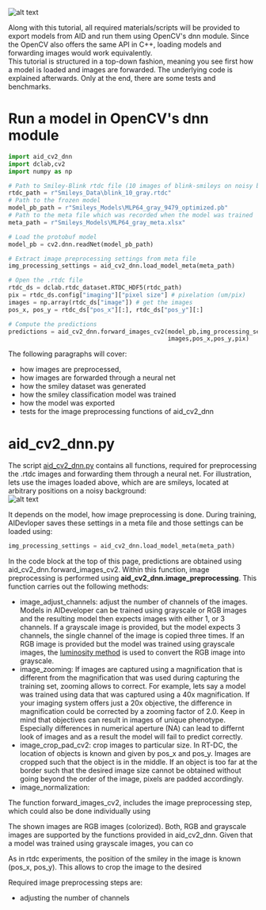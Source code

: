 
![alt text](https://github.com/maikherbig/AIDeveloper/blob/master/art/Logo_AID_2_OpenCV.png "AID to OpenCV Logo")  

Along with this tutorial, all required materials/scripts will be provided to export models from AID and run them using OpenCV's dnn module. Since the OpenCV also offers the same API in C++, loading models and forwarding images would work equivalently.  
This tutorial is structured in a top-down fashion, meaning you see first how a model is loaded and images are forwarded. The underlying code is explained afterwards. Only at the end, there are some tests and benchmarks.

# Run a model in OpenCV's dnn module   
```Python
import aid_cv2_dnn
import dclab,cv2
import numpy as np

# Path to Smiley-Blink rtdc file (10 images of blink-smileys on noisy background)
rtdc_path = r"Smileys_Data\blink_10_gray.rtdc"
# Path to the frozen model
model_pb_path = r"Smileys_Models\MLP64_gray_9479_optimized.pb"
# Path to the meta file which was recorded when the model was trained
meta_path = r"Smileys_Models\MLP64_gray_meta.xlsx"

# Load the protobuf model
model_pb = cv2.dnn.readNet(model_pb_path)

# Extract image preprocessing settings from meta file
img_processing_settings = aid_cv2_dnn.load_model_meta(meta_path)

# Open the .rtdc file
rtdc_ds = dclab.rtdc_dataset.RTDC_HDF5(rtdc_path)
pix = rtdc_ds.config["imaging"]["pixel size"] # pixelation (um/pix)
images = np.array(rtdc_ds["image"]) # get the images
pos_x, pos_y = rtdc_ds["pos_x"][:], rtdc_ds["pos_y"][:] 

# Compute the predictions
predictions = aid_cv2_dnn.forward_images_cv2(model_pb,img_processing_settings,
                                             images,pos_x,pos_y,pix)
```

The following paragraphs will cover:
- how images are preprocessed,
- how images are forwarded through a neural net
- how the smiley dataset was generated
- how the smiley classification model was trained
- how the model was exported
- tests for the image preprocessing functions of aid_cv2_dnn
  
# aid_cv2_dnn.py  
The script [aid_cv2_dnn.py](https://github.com/maikherbig/AIDeveloper/blob/master/Tutorial%20Deploy%20to%20OpenCV%20dnn/aid_cv2_dnn.py) 
contains all functions, required for preprocessing the .rtdc images 
and forwarding them through a neural net. For illustration, lets use the images
loaded above, which are are smileys, located at arbitrary positions on a noisy background:  
![alt text](https://github.com/maikherbig/AIDeveloper/blob/master/art/Smiley_Blink_Examples_Gray.png "Smiley blink example images")  

It depends on the model, how image preprocessing is done. During training,
AIDevloper saves these settings in a meta file and those settings can be loaded using:
```Python
img_processing_settings = aid_cv2_dnn.load_model_meta(meta_path)
```
In the code block at the top of this page, predictions are obtained using
aid_cv2_dnn.forward_images_cv2. Within this function, image preprocessing is performed
using **aid_cv2_dnn.image_preprocessing**. This function carries out the following methods:  

- image_adjust_channels: adjust the number of channels of the images. Models in AIDeveloper can be trained using
grayscale or RGB images and the resulting model then expects images with either 1, or 3 channels.
If a grayscale image is provided, but the model expects 3 channels, the single channel of the image is 
copied three times. If an RGB image is provided but the model was trained using grayscale
images, the [luminosity method](https://en.wikipedia.org/wiki/Grayscale#Colorimetric_(perceptual_luminance-preserving)_conversion_to_grayscale)
is used to convert the RGB image into grayscale.  
- image_zooming: If images are captured using a magnification that is different from
the magnification that was used during capturing the training set, zooming allows to correct.
For example, lets say a model was trained using data that was captured using a 40x magnification.
If your imaging system offers just a 20x objective, the difference in magnification could 
be corrected by a zooming factor of 2.0. Keep in mind that objectives can result 
in images of unique phenotype. Especially  differences in numerical aperture (NA) can lead to 
differnt look of images and as a result the model will fail to predict correctly.
- image_crop_pad_cv2: crop images to particular size. In RT-DC, the location of 
objects is known and given by pos_x and pos_y. Images are cropped such that the
object is in the middle. If an object is too far at the border such that the 
desired image size cannot be obtained without going beyond the order of the image,
pixels are padded accordingly.
- image_normalization: 




The function forward_images_cv2, includes the 
image preprocessing step, which could also be done individually using

The shown images are RGB images (colorized). Both, RGB and grayscale images are
supported by the functions provided in aid_cv2_dnn. Given that a model was trained
using grayscale images, you can co



As in rtdc experiments, the position of the smiley in the image is known (pos_x, pos_y).
This allows to crop the image to the desired

Required image preprocessing steps are:
- adjusting the number of channels








